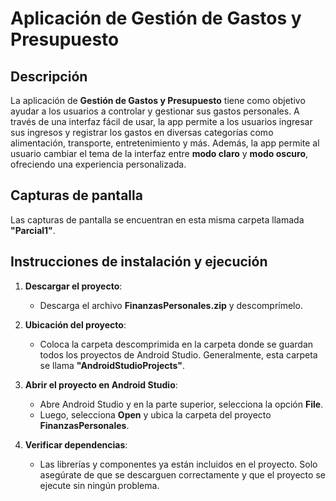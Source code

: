 # Aplicación de Gestión de Gastos y Presupuesto

## Descripción

La aplicación de **Gestión de Gastos y Presupuesto** tiene como objetivo ayudar a los usuarios a controlar y gestionar sus gastos personales. A través de una interfaz fácil de usar, la app permite a los usuarios ingresar sus ingresos y registrar los gastos en diversas categorías como alimentación, transporte, entretenimiento y más. Además, la app permite al usuario cambiar el tema de la interfaz entre **modo claro** y **modo oscuro**, ofreciendo una experiencia personalizada.

## Capturas de pantalla

Las capturas de pantalla se encuentran en esta misma carpeta llamada **"Parcial1"**.

## Instrucciones de instalación y ejecución

1. **Descargar el proyecto**:
   - Descarga el archivo **FinanzasPersonales.zip** y descomprímelo.

2. **Ubicación del proyecto**:
   - Coloca la carpeta descomprimida en la carpeta donde se guardan todos los proyectos de Android Studio. Generalmente, esta carpeta se llama **"AndroidStudioProjects"**.

3. **Abrir el proyecto en Android Studio**:
   - Abre Android Studio y en la parte superior, selecciona la opción **File**.
   - Luego, selecciona **Open** y ubica la carpeta del proyecto **FinanzasPersonales**.

4. **Verificar dependencias**:
   - Las librerías y componentes ya están incluidos en el proyecto. Solo asegúrate de que se descarguen correctamente y que el proyecto se ejecute sin ningún problema.
